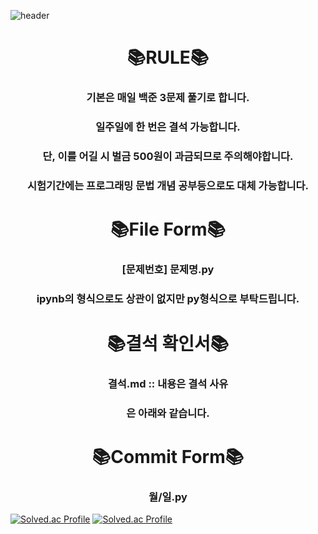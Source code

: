 ![header](https://capsule-render.vercel.app/api?type=waving&color=auto&height=270&section=header&text=Beakjoon%20Challenge&fontSize=90)

<div align=center><h1>📚RULE📚</h1></div>
<div align=center>
  <h3>기본은 매일 백준 3문제 풀기로 합니다.</h3>
  <h3>일주일에 한 번은 결석 가능합니다.</h3>
  <h3>단, 이를 어길 시 벌금 500원이 과금되므로 주의해야합니다.</h3>
  <h3>시험기간에는 프로그래밍 문법 개념 공부등으로도 대체 가능합니다.</h3>
</div>
<div align=center><h1>📚File Form📚</h1></div>

<div align=center>
  <h3>[문제번호] 문제명.py</h3>
  <h3>ipynb의 형식으로도 상관이 없지만 py형식으로 부탁드립니다.</h3>
</div>

<div align=center><h1>📚결석 확인서📚</h1></div>

  <div align=center>
  <h3>결석.md :: 내용은 결석 사유</h3>
  <h3>은 아래와 같습니다.</h3>
  </div>
  
<div align=center><h1>📚Commit Form📚</h1></div>

  <div align=center>
  <h3>월/일.py</h3>
  </div>
  


[![Solved.ac Profile](http://mazassumnida.wtf/api/v2/generate_badge?boj=freshsider)](https://solved.ac/profile/freshsider)
[![Solved.ac Profile](http://mazassumnida.wtf/api/v2/generate_badge?boj=freshsider)](https://solved.ac/profile/freshsider)
